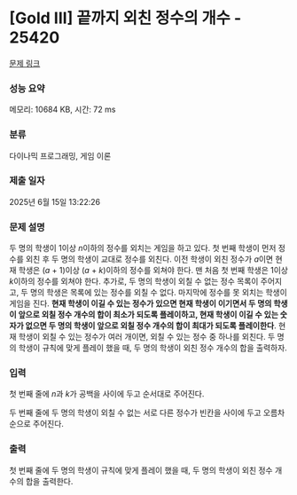 # [Gold III] 끝까지 외친 정수의 개수 - 25420 

[문제 링크](https://www.acmicpc.net/problem/25420) 

### 성능 요약

메모리: 10684 KB, 시간: 72 ms

### 분류

다이나믹 프로그래밍, 게임 이론

### 제출 일자

2025년 6월 15일 13:22:26

### 문제 설명

<p>두 명의 학생이 1이상 <em>n</em>이하의 정수를 외치는 게임을 하고 있다. 첫 번째 학생이 먼저 정수를 외친 후 두 명의 학생이 교대로 정수를 외친다. 이전 학생이 외친 정수가 <em>a</em>이면 현재 학생은 (<em>a</em> + 1)이상 (<em>a</em> + <em>k</em>)이하의 정수를 외쳐야 한다. 맨 처음 첫 번째 학생은 1이상 <em>k</em>이하의 정수를 외쳐야 한다. 추가로, 두 명의 학생이 외칠 수 없는 정수 목록이 주어지고, 두 명의 학생은 목록에 있는 정수를 외칠 수 없다. 마지막에 정수를 못 외치는 학생이 게임을 진다. <strong>현재 학생이 이길 수 있는 정수가 있으면 현재 학생이 이기면서 두 명의 학생이 앞으로 외칠 정수 개수의 합이 최소가 되도록 플레이하고, 현재 학생이 이길 수 있는 숫자가 없으면 두 명의 학생이 앞으로 외칠 정수 개수의 합이 최대가 되도록 플레이한다</strong>. 현재 학생이 외칠 수 있는 정수가 여러 개이면, 외칠 수 있는 정수 중 하나를 외친다. 두 명의 학생이 규칙에 맞게 플레이 했을 때, 두 명의 학생이 외친 정수 개수의 합을 출력하자.</p>

### 입력 

 <p>첫 번째 줄에 <em>n</em>과 <em>k</em>가 공백을 사이에 두고 순서대로 주어진다.</p>

<p>두 번째 줄에 두 명의 학생이 외칠 수 없는 서로 다른 정수가 빈칸을 사이에 두고 오름차순으로 주어진다.</p>

### 출력 

 <p>첫 번째 줄에 두 명의 학생이 규칙에 맞게 플레이 했을 때, 두 명의 학생이 외친 정수 개수의 합을 출력한다.</p>

